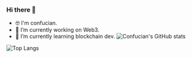 ### Hi there 👋

<!--
**Confucian-e/Confucian-e** is a ✨ _special_ ✨ repository because its `README.md` (this file) appears on your GitHub profile.

Here are some ideas to get you started:

- 🔭 I’m currently working on ...
- 🌱 I’m currently learning ...
- 👯 I’m looking to collaborate on ...
- 🤔 I’m looking for help with ...
- 💬 Ask me about ...
- 📫 How to reach me: ...
- 😄 Pronouns: ...
- ⚡ Fun fact: ...
-->

- 🤓 I'm confucian.
- 🔭 I’m currently working on Web3.
- 🌱 I’m currently learning blockchain dev. ![Confucian's GitHub stats](https://github-readme-stats.vercel.app/api?username=Confucian-e&count_private=true&show_icons=true&theme=tokyonight)

![Top Langs](https://github-readme-stats.vercel.app/api/top-langs/?username=Confucian-e&count_private=true&show_icons=true&theme=tokyonight&layout=compact)

<!-- <img align="center" src="https://github-readme-stats.vercel.app/api?username=Confucian-e&count_private=true&show_icons=true&theme=tokyonight" /> <img align="center" src="https://github-readme-stats.vercel.app/api/top-langs/?username=Confucian-e&count_private=true&show_icons=true&theme=tokyonight&layout=compact" /> -->

<!-- <a href="https://github.com/anuraghazra/convoychat">
  <img align="right" src="https://github-readme-stats.vercel.app/api/top-langs/?username=Confucian-e&count_private=true&show_icons=true&theme=tokyonight&layout=compact" />
</a> -->